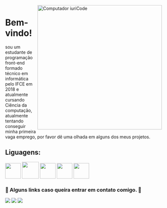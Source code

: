 <img src="https://i.imgur.com/Ih3tQe9.gif" min-width="400px" max-width="400px" width="400px" align="right" alt="Computador iuriCode">

<h1>Bem-vindo! </h1>
<p align="left"> 
  sou um estudante de programação front-end formado técnico em informática pelo IFCE em 2018 e atualmente cursando Ciência da computação, atualmente tentando conseguir minha primeira vaga emprego, por favor dê uma olhada em alguns dos meus projetos.
</p>

<h2 align="left" >
   Liguagens: 
</h2>
<div align="left">
<img src='https://cdn.worldvectorlogo.com/logos/javascript-1.svg' height="50px" />
<img src='https://logospng.org/download/css-3/logo-css-3-1024.png' height="54px" />
<img src='https://logodownload.org/wp-content/uploads/2016/10/html5-logo-10.png' height="50px" />
<img src='https://upload.wikimedia.org/wikipedia/commons/thumb/a/a7/React-icon.svg/1200px-React-icon.svg.png' height="50px" />
<img src='https://upload.wikimedia.org/wikipedia/commons/thumb/9/95/Vue.js_Logo_2.svg/1200px-Vue.js_Logo_2.svg.png' height="50px" />
</div>

<h3 align="left">
  📧 Alguns links caso queira entrar em contato comigo. 📧
</h3>

<p align="left">
  <a href="mailto:gabrielrm00220@gmail.com" alt="Gmail">
  <img src="https://img.shields.io/badge/-Gmail-FF0000?style=flat-square&labelColor=FF0000&logo=gmail&logoColor=white&link=gabrielrm00220@gmail.com" /></a>

  <a href="https://www.linkedin.com/feed/" alt="Linkedin">
  <img src="https://img.shields.io/badge/-Linkedin-0e76a8?style=flat-square&logo=Linkedin&logoColor=white&link=https://www.linkedin.com/feed/" /></a>

  <a href="https://wa.me/+558537873084" alt="WhatsApp">
  <img src="https://img.shields.io/badge/-WhatsApp-25d366?style=flat-square&labelColor=25d366&logo=whatsapp&logoColor=white&link=https://wa.me/+558537873084P"/></a>
